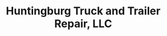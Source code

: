 ---
title: "Huntingburg Truck and Trailer Repair, LLC"
url: /huntingburg/huntingburg-truck-and-trailer-repair-llc/
shop: car repair
---